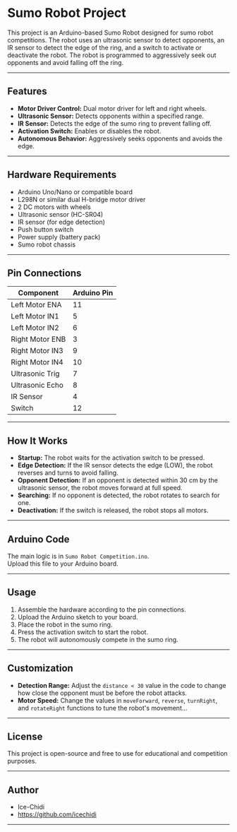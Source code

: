 # Sumo Robot Project

This project is an Arduino-based Sumo Robot designed for sumo robot competitions. The robot uses an ultrasonic sensor to detect opponents, an IR sensor to detect the edge of the ring, and a switch to activate or deactivate the robot. The robot is programmed to aggressively seek out opponents and avoid falling off the ring.

---

## Features

- **Motor Driver Control:** Dual motor driver for left and right wheels.
- **Ultrasonic Sensor:** Detects opponents within a specified range.
- **IR Sensor:** Detects the edge of the sumo ring to prevent falling off.
- **Activation Switch:** Enables or disables the robot.
- **Autonomous Behavior:** Aggressively seeks opponents and avoids the edge.

---

## Hardware Requirements

- Arduino Uno/Nano or compatible board
- L298N or similar dual H-bridge motor driver
- 2 DC motors with wheels
- Ultrasonic sensor (HC-SR04)
- IR sensor (for edge detection)
- Push button switch
- Power supply (battery pack)
- Sumo robot chassis

---

## Pin Connections

| Component         | Arduino Pin |
|-------------------|-------------|
| Left Motor ENA    | 11          |
| Left Motor IN1    | 5           |
| Left Motor IN2    | 6           |
| Right Motor ENB   | 3           |
| Right Motor IN3   | 9           |
| Right Motor IN4   | 10          |
| Ultrasonic Trig   | 7           |
| Ultrasonic Echo   | 8           |
| IR Sensor         | 4           |
| Switch            | 12          |

---

## How It Works

- **Startup:** The robot waits for the activation switch to be pressed.
- **Edge Detection:** If the IR sensor detects the edge (LOW), the robot reverses and turns to avoid falling.
- **Opponent Detection:** If an opponent is detected within 30 cm by the ultrasonic sensor, the robot moves forward at full speed.
- **Searching:** If no opponent is detected, the robot rotates to search for one.
- **Deactivation:** If the switch is released, the robot stops all motors.

---

## Arduino Code

The main logic is in `Sumo Robot Competition.ino`.  
Upload this file to your Arduino board.

---

## Usage

1. Assemble the hardware according to the pin connections.
2. Upload the Arduino sketch to your board.
3. Place the robot in the sumo ring.
4. Press the activation switch to start the robot.
5. The robot will autonomously compete in the sumo ring.

---

## Customization

- **Detection Range:** Adjust the `distance < 30` value in the code to change how close the opponent must be before the robot attacks.
- **Motor Speed:** Change the values in `moveForward`, `reverse`, `turnRight`, and `rotateRight` functions to tune the robot's movement...

---

## License

This project is open-source and free to use for educational and competition purposes.

---

## Author

- Ice-Chidi
- https://github.com/icechidi

---